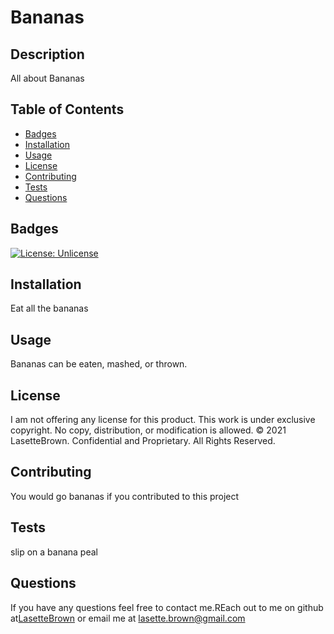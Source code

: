 # Bananas

## Description
        
All about Bananas
        
## Table of Contents
        
* [Badges](#badges)
* [Installation](#installation)
* [Usage](#usage)
* [License](#license)
* [Contributing](#contributing)
* [Tests](#tests)
* [Questions](#questions)
        
## Badges
        
[![License: Unlicense](https://img.shields.io/badge/license-Unlicense-blue.svg)](http://unlicense.org/)
        
        
## Installation
        
Eat all the bananas
        
## Usage
        
Bananas can be eaten, mashed, or thrown.        
        
## License
        
I am not offering any license for this product. This work is under exclusive copyright. No copy, distribution, or modification is allowed. 
 © 2021 LasetteBrown. Confidential and Proprietary. All Rights Reserved.

## Contributing

You would go bananas if you contributed to this project

## Tests
        
slip on a banana peal
        
## Questions

If you have any questions feel free to contact me.REach out to me on github at[LasetteBrown](https://github.com/LasetteBrown) or email me at [lasette.brown@gmail.com](mailto:lasette.brown@gmail.com)



